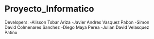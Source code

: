 # Proyecto_Informatico

Developers:
-Alisson Tobar Ariza
-Javier Andres Vasquez Pabon
-Simon David Colmenares Sanchez
-Diego Maya Perea
-Julian David Velasquez Patiño
